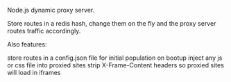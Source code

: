 Node.js dynamic proxy server.

Store routes in a redis hash, change them on the fly and the proxy server routes traffic accordingly.  

Also features:

store routes in a config.json file for initial population on bootup
inject any js or css file into proxied sites
strip X-Frame-Content headers so proxied sites will load in iframes

